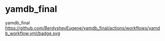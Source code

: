 # yamdb_final
yamdb_final 
https://github.com/BerdyshevEugene/yamdb_final/actions/workflows/yamdb_workflow.yml/badge.svg